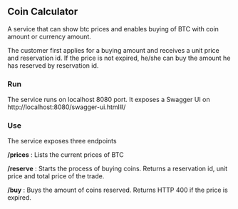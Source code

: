 ## Coin Calculator
A service that can show btc prices and enables buying of BTC with coin amount or currency amount.

The customer first applies for a buying amount and receives a unit price and reservation id. 
If the price is not expired, he/she can buy the amount he has reserved by reservation id.   
### Run
The service runs on localhost 8080 port.
It exposes a Swagger UI on http://localhost:8080/swagger-ui.html#/

### Use

The service exposes three endpoints

**/prices** : Lists the current prices of BTC

**/reserve** : Starts the process of buying coins. Returns a reservation id, unit price and total price of the trade.

**/buy** : Buys the amount of coins reserved. Returns HTTP 400 if the price is expired.
